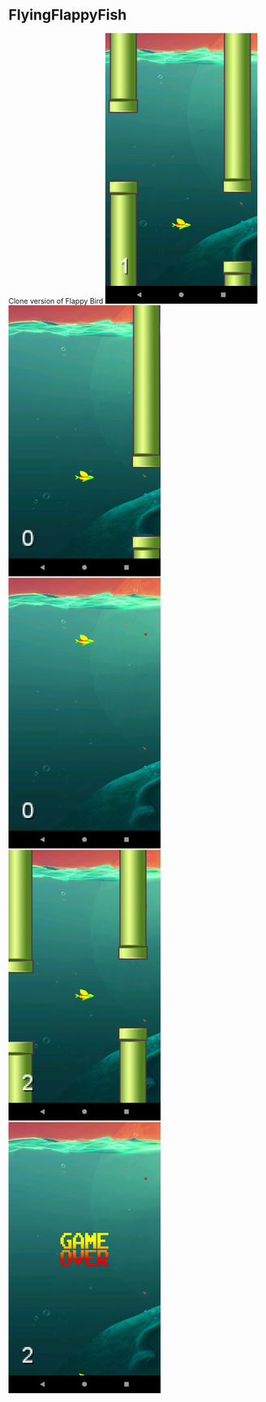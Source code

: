 # FlyingFlappyFish
Clone version of Flappy Bird
<img src="images/1.png" width="300" >
<img src="images/2.png" width="300" >
<img src="images/3.png" width="300" >
<img src="images/4.png" width="300" >
<img src="images/5.png" width="300" >
